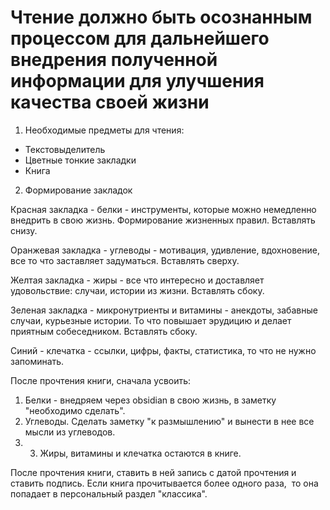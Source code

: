 # Чтение должно быть осознанным процессом для дальнейшего внедрения полученной информации для улучшения качества своей жизни

1. Необходимые предметы для чтения:
- Текстовыделитель
- Цветные тонкие закладки
- Книга

2. Формирование закладок

Красная закладка - белки - инструменты, которые можно немедленно внедрить в свою жизнь. Формирование жизненных правил. Вставлять снизу.

Оранжевая закладка - углеводы - мотивация, удивление, вдохновение, все то что заставляет задуматься. Вставлять сверху.

Желтая закладка - жиры - все что интересно и доставляет удовольствие: случаи, истории из жизни. Вставлять сбоку.

Зеленая закладка - микронутриенты и витамины - анекдоты, забавные случаи, курьезные истории. То что повышает эрудицию и делает приятным собеседником. Вставлять сбоку.

Синий - клечатка - ссылки, цифры, факты, статистика, то что не нужно запоминать.


После прочтения книги, сначала усвоить:
1. Белки - внедряем через obsidian в свою жизнь, в заметку "необходимо сделать".
2. Углеводы. Сделать заметку "к размышлению" и вынести в нее все мысли из углеводов.
3. 3. Жиры, витамины и клечатка остаются в книге.


После прочтения книги, ставить в ней запись с датой прочтения и ставить подпись. Если книга прочитывается более одного раза,  то она попадает в персональный раздел "классика".